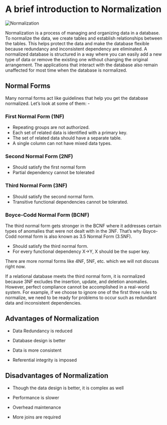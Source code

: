 # A brief introduction to Normalization

![Normalization](https://miro.medium.com/max/1100/1*fEi55pp-IDPaWiQ-EP_Urg.webp)

Normalization is a process of managing and organizing data in a database. To normalize the data, we create tables and establish relationships between the tables. This helps protect the data and make the database flexible because redundancy and inconsistent dependency are eliminated. A normalized database is structured in a way where you can easily add a new type of data or remove the existing one without changing the original arrangement. The applications that interact with the database also remain unaffected for most time when the database is normalized.

## Normal Forms

Many normal forms act like guidelines that help you get the database normalized. Let’s look at some of them: -

### First Normal Form (1NF)

- Repeating groups are not authorized.
- Each set of related data is identified with a primary key.
- The set of related data should have a separate table.
- A single column can not have mixed data types.

### Second Normal Form (2NF)

- Should satisfy the first normal form
- Partial dependency cannot be tolerated

### Third Normal Form (3NF)

- Should satisfy the second normal form.
- Transitive functional dependencies cannot be tolerated.

### Boyce-Codd Normal Form (BCNF)

The third normal form gets stronger in the BCNF where it addresses certain types of anomalies that were not dealt with in the 3NF. That’s why Boyce-Codd normal form is also known as 3.5 Normal Form (3.5NF).

- Should satisfy the third normal form.
- For every functional dependency X→Y, X should be the super key.

There are more normal forms like 4NF, 5NF, etc. which we will not discuss right now.

If a relational database meets the third normal form, it is normalized because 3NF excludes the insertion, update, and deletion anomalies. However, perfect compliance cannot be accomplished in a real-world system. For example, if we choose to ignore one of the first three rules to normalize, we need to be ready for problems to occur such as redundant data and inconsistent dependencies.

## Advantages of Normalization

- Data Redundancy is reduced

- Database design is better

- Data is more consistent

- Referential integrity is imposed

## Disadvantages of Normalization

- Though the data design is better, it is complex as well

- Performance is slower

- Overhead maintenance

- More joins are required
